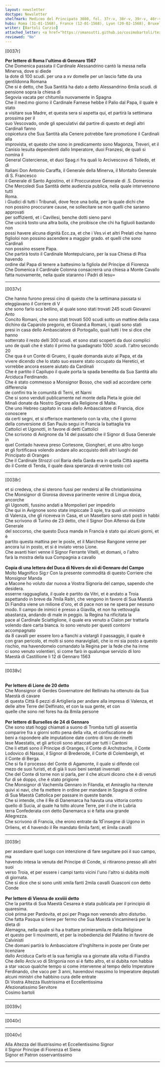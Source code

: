 ```yaml
---
layout: newsletter
doctype: Newsletter
shelfmark: Mediceo del Principato 3080, fol. 37r-v, 38r-v, 39r-v, 40r-v
hubs: Roma (31-01-1568), France (12-01-1568), Lyon (20-02-1568), Bruxelles (24-01-1568), Wien (29-01-1568)
writer: [Bartoli Curzio]
attached_letter: <a href="https://smansutti.github.io/cosimobartoli/texts/2978_133/">2978_133</a>
reviewed: "No"
---
```


[0037r]  
  
  
<strong>Per lettere di Roma l'ultimo di Gennaro 1567</strong>  
Che Domenica passata il Cardinale Alessandrino cantò la messa nella Minerva, dove si diede  
la dote di 100 scudi. per una a xv domelle per un lascio fatte da una gentildonna Romana  
Che si è detto, che Sua Santità ha dato a detto Alessandrino 6mila scudi. di pensione sopra la chiesa di  
Segovia vacata per chitumila nuovamente in Spagna  
Che il med:mo giorno il Cardinale Farnese hebbe il Palio dal Papa, il quale è stato  
a visitare sua Madre, et questa sera si aspetta qui, et partirà la settimana prossima per il  
suo Vescovado, onde gli speculativi dal partire di questo et degli altri Cardinali fanno  
copicetura che Sua Santità alla Cenere potrebbe fare promotione il Cardinali alla  
improvista, et questo che sono in predicamento sono Magonza, Treveri, et il  
Canisio Iesuita dependenti dallo Imperatore, duoi Franzesi, de quali si nomina il  
General Cisterciense, et duoi Spag.ri fra quali lo Arcivescovo di Tolledo, et di  
Italiani Don Antonio Caraffa, il Generale della Minerva, il Montalto Generale di S. Francesco  
il Generale di Santo Agostino, et il Proccuratore Generale di .S. Domenica  
Che Mercoledi Sua Santità dette audienzia publica, nella quale intervennono tutti  
Roma.  
i Giudici di tutti i Tribunali, dove fece una bolla, per la quale dichi che  
non possino proccurare cause, ne sollecitare se non quelli che saranno approvati  
per soffizienti, et i Cavillesi, benche dotti sieno parvi  
Che uscirà tosto una altra bolla, che proibisce che chi ha figluoli bastando non  
possi havere alcuna dignità Ecc.za, et che i Ves.vi et altri Prelati che hanno  
figlioloi non possino ascendere a maggior grado. et quelli che sono Cardinali  
non possino essere Papa.  
Che partirà tosto il Cardinale Montepulciano, per la sua Chiesa di Pisa havendo  
ordine dal Papa di tenere a battesimo la figliola del Principe di Fiorenza  
Che Domenica il Cardinale Colonna consacrerrà una chiesa a Monte Cavallo  
fatta nuovamente, nella quale staranno i Padri di Iesu=  
  
---  

[0037v]  
  
  
Che hanno furono pressi cino di questo che la settimana passata si eleggiavano il Corriere di V  
che sono farlo sca bellino, al quale sono stati trovati 245 scudi Giovanni Anto  
Concito Romani, che sono stati trovati 500 scudi sotto un mattine della casa  
dichino da Caparolo pregorio, et Gioand.a Romani, i quali sono stati  
presi in casa dello Ambasciatore di Portogallo, quali tutti i tre si dice che hanno  
sotterrato il resto delli 300 scudi. et sono stati scoperti da duoi complici  
uno de quali che è stato il primo ha guadagnato 1000 .scudi. l'altro secondo 20  
Che qua è un Conte di Gruero, il quale domanda aiuto al Papa, et da  
vivere dicendo che lo stato suo essere stato occupato da Heretici, et  
vorrebbe ancora essere aiutato da Cardinali  
Che è partito il Capilupo il quale porta la spada benedita da Sua Santità allo  
Arciduca Ferdinando.  
Che è stato commesso a Monsignor Bosso, che vadi ad accordare certe differenzia  
de confini tra le comunità di Terni, et Narni  
Che si sono venduti publicamente nel monte della Pieta le gioie del  
Minali donate da Nostro Signore alla Religione di Malta.  
Che uno Hebreo capitato in casa dello Ambasciatore di Francia, dice conoscere  
da certi segni, et si offerisce mantenerlo con la vita, che il giorno  
della conversione di San Paulo segui in Francia la battaglia tra  
Cattolici et Ugonotti, in favore di detti Cattolici  
Che scrivono di Avignone da 14 del passato che il Signor di Susa Generale in  
quel Contado haveva preso Cortesone, Giongheri, et uno altro luogo  
et gli fortificava volendo andare allo accquisto delli altri luoghi del  
Principato di Oranges  
Che il Cardinale Strozzi col Baria della Garda era in quella Città aspetta  
do il Conte di Tenda, il quale dava speranza di venire tosto col  
  
---  

[0038r]  
  
  
et si credeva, che si sterono fussi per rendersi al Re christianissima  
Che Monsignor di Giorosa doveva parimente venire di Lingua doca, ancorche  
gli Ugonotti, fussino andati a Mompolieri per impedirlo  
Che qui in Avignone sono state impiccate 3 spie, tra quali un ministro  
di Valenza, che gli riceveva in Casa, et un Masellaro sono stati posti in habbi  
Che scrivono di Turino de 23 detto, che il Signor Don Alfenso da Este Generale  
del soccorso, che questo Duca manda in Francia è stato qui alcuni giorni, et è  
partito questa mattina per le poste, et il Marchese Rangone venne per  
ancora lui in posto, et si è inviato verso Lione.  
Che avanti hieri venne il Signor Ferrante Vitelli, et domani, o l'altro  
farà la mostra della sua Compagnia a cavallo  
<br/><strong>Copia di una lettera del Duca di Nivers de xii di Gennaro del Campo</strong>  
Molto Magnifico Sig:r Con la presente commodità di questo Corriere che Monsignor Manda  
a Macone ho voluto dar nuova a Vostra Signoria del campo, sapendo che desidera.  
esserne ragguagliata, il quale è partito da Vitri, et è andato a Troia  
aspettando in breve da 7mila Raitri, che vengono in favore di Sua Maestà  
Di Fiandra viene un milione d'oro, et di pace non se ne spera per nessuno  
modo. Il campo de inimici è presso a Giavilla, et non ha vettovaglia  
abastanza, andando di male in peggio. la Regina ha rificitata la  
pace al Cardinale Sciattiglione, il quale era venuto a Cialon per trattarla  
volendo dare carta bianca. Io sono venuto per questi contorni accompagnato  
da 8 cavalli per essere loro a fianchi a vistargli il passaggio, il quale è  
con gran pericolo, et molti si sono maravigliati, che io mi sia posto a questo  
rischio, ma havendomelo comandato la Regina per la fede che ha inme  
ci sono venuto volentieri, sì come farò in qualunque servizio di loro  
Maestà di Castillione li 12 di Gennaro 1563  
  
---  

[0038v]  
  
  
<br/><strong>Per lettere di Lione de 20 detto</strong>  
Che Monsignor di Gerdes Governatore del Rellinato ha ottenuto da Sua Maestà di cavare  
di questa Città 6 pezzi di Artiglieria per andare alla impresa di Valenza, et  
delle altre Terre del Delfinato, et con la sua gente, et con  
quelle che sono nel fores ha da 8mila persone  
<br/><strong>Per lettere di Burselles de 24 di Gennaro</strong>  
Che sono stati hoggi chiamati a suono di Tromba tutti gli assentia  
comparire fra x giorni sotto pena della vita, et confiscatione de  
beni a rispondere alle imputatione date contro di loro de rimetti  
lese Maestatis, et gli articoli sono attaccati per tutti i Cantoni  
Che li ettati sono il Principe di Oranges, il Conte di Archstrache, il Conte  
Lodovico di Nassai, il Signor di Brederode, il Corte di Colembergh, et  
il Conte di Berga.  
Che si fa il processo del Conte di Agamonte, il quale si difende col  
mezo de suoi furisti, et di già li suoi beni sentati invernati  
Che del Conte di torne non si parla, per il che alcuni dicono che è di venuti  
fur di sè doppo, che è stato prigione  
Che Monsignor di Vachemila Gennaro in Filandia, et Amiraglio ha ritenute  
quivi xi navi, che fa mettere in ordine per mandare in Spagna di ordine  
di Sua Maestà Cattolica per passare in queste bande.  
Che si intende, che il Re di Danemarca ha havuta una vittoria contro  
quello di Sucia, al quale ha tolto alcune Terre, per il che in Lubria  
terra Confederata con detto Danemarca si è fatta una grande  
Allegrezza.  
Che scrivono di Francia, che erono entrate da 10̅ insegne di Ugono in  
Orliens, et 4 havendo il Re mandato 6mila fanti, et x̅mila cavalli  
  
---  

[0039r]  
  
  
per assediare quel luogo con intenzione di fare seguitare poi il suo campo, ma  
havendo intesa la venuta del Principe di Conde, si ritirarono presso alli altri suoi  
verso Troia, et per essere i campi tanto vicini l'uno l'altro si dubita molti  
di giornata.  
Che si dice che si sono uniti xmila fanti 2mila cavalli Guasconi con detto Conde  
<br/><strong>Per lettere di Vienna de xxviiii detto</strong>  
Che la partita di Sua Maestà Cesarea è stata publicata per il principio di quaresima.  
cioè prima per Pardovita, et poi per Praga non venendo altro disturbo.  
Che fatta Pasqua si tiene per fermo che Sua Maestà s'incaminerà per la dieta di  
Alemagna, nella quale si ha a trattare primieramila.re della Religione  
et questo per li movimenti, et per la inobedienzia del Palatino in favore de  
Calvinisti  
Che domani partirà lo Ambasciatore d'Inghilterra in poste per Grate per licenziare  
dallo Arciduca Carlo et la sua famiglia va a giornate alla volta di Fiandra  
Che dello Arciv.vo di Strigonia non si è fatto altro, et si dubita non habbia  
a star vacuo qualche tempo si come intervenne al tempo dello Imperatore  
Ferdinando, che vaco per 3 anni, havendovi massimo lo Imperatore deputati  
alcuni ministri che habbino cura delle entrate  
Di Vostra Altezza Illustrissima et Eccellentissima  
Afezionatissimo Servitore  
Cosimo bartoli  
  
---  

[0039v]  
  
  
  
---  

[0040r]  
  
  
  
---  

[0040v]  
  
  
Alla Altezza del Illustrissimo et Eccellentissimo Signor  
il Signor Principe di Fiorenza et Siena  
Signor et Patron osservantissimo  
  
---  

